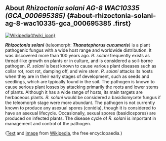 About *Rhizoctonia solani AG-8 WAC10335 (GCA\_000695385)* {#about-rhizoctonia-solani-ag-8-wac10335-gca_000695385 .first}
---------------------------------------------------------

[![Wikipedia](/img/wikipedia_logo_v2_en.png){#wiki_icon}](http://en.wikipedia.org/wiki/Rhizoctonia_solani)

***Rhizoctonia solani*** (teleomorph: ***Thanatephorus cucumeris***) is
a plant pathogenic fungus with a wide host range and worldwide
distribution. It was discovered more than 100 years ago. *R. solani*
frequently exists as thread-like growth on plants or in culture, and is
considered a soil-borne pathogen. *R. solani* is best known to cause
various plant diseases such as collar rot, root rot, damping off, and
wire stem. *R. solani* attacks its hosts when they are in their early
stages of development, such as seeds and seedlings, which are typically
found in the soil. The pathogen is known to cause serious plant losses
by attacking primarily the roots and lower stems of plants. Although it
has a wide range of hosts, its main targets are herbaceous plants. *R.
solani* would be considered a basidiomycete fungus if the teleomorph
stage were more abundant. The pathogen is not currently known to produce
any asexual spores (conidia), though it is considered to have an asexual
lifecycle. Occasionally, sexual spores (basidiospores) are produced on
infected plants. The disease cycle of *R. solani* is important in
management and control of the pathogen.

([Text](http://en.wikipedia.org/wiki/Rhizoctonia_solani) and
[image](https://commons.wikimedia.org/wiki/File:Rhizoctonia_hyphae_160X.png)
from [Wikipedia](http://en.wikipedia.org/), the free encyclopaedia.)
